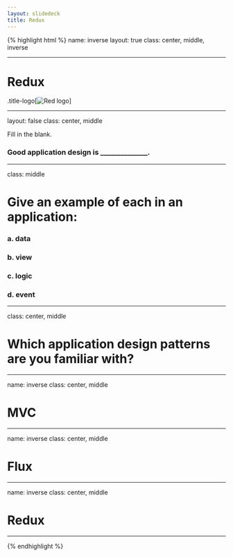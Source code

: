 ```yaml
---
layout: slidedeck
title: Redux
---
```


{% highlight html %}
name: inverse
layout: true
class: center, middle, inverse

---

# Redux

.title-logo[![Red logo](/public/img/red-logo-white.svg)]

---
layout: false
class: center, middle

Fill in the blank.
### Good application design is ______________.

---

class: middle

# Give an example of each in an application:

### a. data
### b. view
### c. logic
### d. event

---

class: center, middle

# Which application design patterns are you familiar with?

---
name: inverse
class: center, middle

# MVC

---
name: inverse
class: center, middle

# Flux

---
name: inverse
class: center, middle

# Redux

---


{% endhighlight %}

